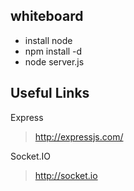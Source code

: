 whiteboard
----------

* install node
* npm install -d
* node server.js

Useful Links
------------

Express
> http://expressjs.com/

Socket.IO
> http://socket.io